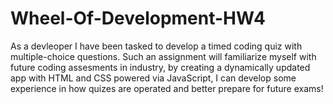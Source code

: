 # Wheel-Of-Development-HW4
As a devleoper I have been tasked to develop a timed coding quiz with multiple-choice questions. Such an assignment will familiarize myself with future coding assesments in industry, by creating a dynamically updated app with HTML and CSS powered via JavaScript, I can develop some experience in how quizes are operated and better prepare for future exams!
